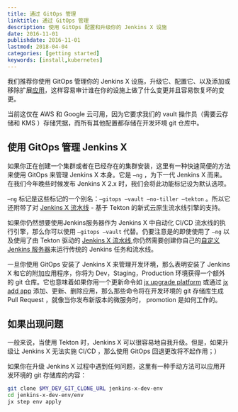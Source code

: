 ```yaml
---
title: 通过 GitOps 管理
linktitle: 通过 GitOps 管理
description: 使用 GitOps 配置和升级你的 Jenkins X 设施
date: 2016-11-01
publishdate: 2016-11-01
lastmod: 2018-04-04
categories: [getting started]
keywords: [install,kubernetes]
---
```


我们推荐你使用 GitOps 管理你的 Jenkins X 设施，升级它、配置它、以及添加或移除扩展[应用](/docs/contributing/addons/)，这样容易审计谁在你的设施上做了什么变更并且容易恢复坏的变更。

当前这仅在 AWS 和 Google 云可用，因为它要求我们的 vault 操作员（需要云存储和 KMS ）存储凭据，而所有其他配置都存储在开发环境 git 仓库中。

## 使用 GitOps 管理 Jenkins X

如果你正在创建一个集群或者在已经存在的集群安装，这里有一种快速简便的方法来使用 GitOps 来管理 Jenkins X 本身。它是 `—ng` ，为下一代 Jenkins X 而来。在我们今年晚些时候发布 Jenkins X 2.x 时，我们会将此功能标记设为默认选项。


`—ng` 标记是这些标记的一个别名：`—gitops —vault —no-tiller —tekton` 。所以它还附带了对 [Jenkins X 流水线](/docs/concepts/jenkins-x-pipelines/) - 基于 Tekton 的新式云原生流水线引擎的支持。

如果你仍然想要使用Jenkins服务器作为 Jenkins X 中自动化 CI/CD 流水线的执行引擎，那么你可以使用 `—gitops —vault` 代替。仍要注意是的即使使用了 `—ng` 以及使用了由 Tekton 驱动的 [Jenkins X 流水线](/docs/concepts/jenkins-x-pipelines/),你仍然需要创建你自己的[自定义 Jenkins 服务器](/docs/managing-jx/common-tasks/custom-jenkins/)来运行传统的 Jenkins 任务和流水线。

一旦你使用 GitOps 安装了 Jenkins X 来管理开发环境，那么表明安装了 Jenkins X 和它的附加应用程序，你将为 Dev，Staging，Production 环境获得一个额外的 git 仓库。它也意味着如果你用一个更新命令如 [jx upgrade platform](/commands/jx_upgrade_platform/) 或通过 [jx add app](http://localhost:1313/commands/jx_add_app/) 添加、更新、删除应用，那么那些命令将在开发环境的 git 存储库生成 Pull Request ，就像当你发布新版本的微服务时， promotion 是如何工作的。


## 如果出现问题

一般来说，当使用 Tekton 时，Jenkins X 可以很容易地自我升级。但是，如果升级让 Jenkins X 无法实施 CI/CD ，那么使用 GitOps 回退更改将不起作用；）

如果你在升级 Jenkins X 过程中遇到任何问题，这里有一种手动方法可以应用开发环境的 git 存储库的内容：

```sh
git clone $MY_DEV_GIT_CLONE_URL jenkins-x-dev-env
cd jenkins-x-dev-env/env
jx step env apply
```
